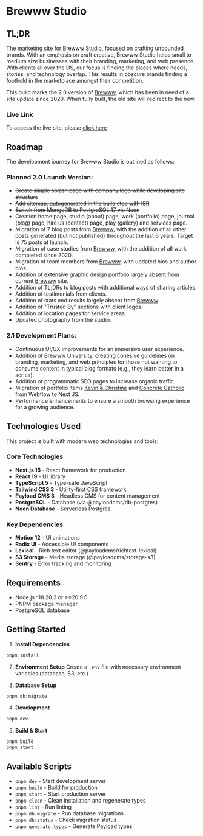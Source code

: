 # Brewww Studio

## TL;DR

The marketing site for [Brewww Studio](https://brewww.studio), focused on crafting unbounded brands. With an emphasis on craft creative, Brewww Studio helps small to medium size businesses with their branding, marketing, and web presence. With clients all over the US, our focus is finding the places where needs, stories, and technology overlap. This results in obscure brands finding a foothold in the marketplace amongst their competition.

This build marks the 2.0 version of [Brewww](https://brewww.co), which has been in need of a site update since 2020. When fully built, the old site will redirect to the new.

### Live Link

To access the live site, please [click here](https://brewww.studio)

## Roadmap

The development journey for Brewww Studio is outlined as follows:

### Planned 2.0 Launch Version:

- ~~Create simple splash page with company logo while developing site structure~~
- ~~Add sitemap, autogenerated in the build step with ISR~~
- ~~Switch from MongoDB to PostgreSQL 17 via Neon~~
- Creation home page, studio (about) page, work (portfolio) page, journal (blog) page, hire us (contact) page, play (gallery) and services page.
- Migration of 7 blog posts from [Brewww](https://brewww.co), with the addition of all other posts generated (but not published) throughout the last 6 years. Target is 75 posts at launch.
- Migration of case studies from [Brewww](https://brewww.co), with the addition of all work completed since 2020.
- Migration of team members from [Brewww](https://brewww.co), with updated bios and author bios.
- Addition of extensive graphic design portfolio largely absent from current [Brewww](https://brewww.co) site.
- Addition of TL;DRs to blog posts with additional ways of sharing articles.
- Addition of testimonials from clients.
- Addition of stats and results largely absent from [Brewww](https://brewww.co).
- Addition of "Trusted By" sections with client logos.
- Addition of location pages for service areas.
- Updated photography from the studio.

### 2.1 Development Plans:

- Continuous UI/UX improvements for an immersive user experience.
- Addition of Brewww University, creating cohesive guidelines on branding, marketing, and web principles for those not wanting to consume content in typical blog formats (e.g., they learn better in a series).
- Addition of programmatic SEO pages to increase organic traffic.
- Migration of portfolio items [Kevin & Christine](https://www.kevinandchristine2019.com) and [Concrete Catholic](https://www.concretecatholic.com) from Webflow to Next JS.
- Performance enhancements to ensure a smooth browsing experience for a growing audience.

## Technologies Used

This project is built with modern web technologies and tools:

### Core Technologies

- **Next.js 15** - React framework for production
- **React 19** - UI library
- **TypeScript 5** - Type-safe JavaScript
- **Tailwind CSS 3** - Utility-first CSS framework
- **Payload CMS 3** - Headless CMS for content management
- **PostgreSQL** - Database (via @payloadcms/db-postgres)
- **Neon Database** - Serverless Postgres

### Key Dependencies

- **Motion 12** - UI animations
- **Radix UI** - Accessible UI components
- **Lexical** - Rich text editor (@payloadcms/richtext-lexical)
- **S3 Storage** - Media storage (@payloadcms/storage-s3)
- **Sentry** - Error tracking and monitoring

## Requirements

- Node.js ^18.20.2 or >=20.9.0
- PNPM package manager
- PostgreSQL database

## Getting Started

1. **Install Dependencies**

```bash
pnpm install
```

2. **Environment Setup**
   Create a `.env` file with necessary environment variables (database, S3, etc.)

3. **Database Setup**

```bash
pnpm db:migrate
```

4. **Development**

```bash
pnpm dev
```

5. **Build & Start**

```bash
pnpm build
pnpm start
```

## Available Scripts

- `pnpm dev` - Start development server
- `pnpm build` - Build for production
- `pnpm start` - Start production server
- `pnpm clean` - Clean installation and regenerate types
- `pnpm lint` - Run linting
- `pnpm db:migrate` - Run database migrations
- `pnpm db:status` - Check migration status
- `pnpm generate:types` - Generate Payload types
